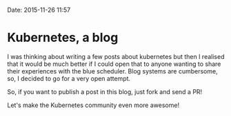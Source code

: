 Date: 2015-11-26 11:57

Kubernetes, a blog
======================

I was thinking about writing a few posts about kubernetes but then I realised that it would be much better if I could open that to anyone wanting to share their experiences with the blue scheduler. Blog systems are cumbersome, so, I decided to go for a very open attempt.

So, if you want to publish a post in this blog, just fork and send a PR!

Let's make the Kubernetes community even more awesome!

